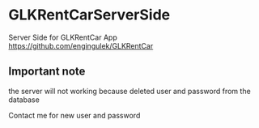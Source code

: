 # GLKRentCarServerSide
Server Side for GLKRentCar App
https://github.com/engingulek/GLKRentCar


<h2>Important note </h2>

the server will not working because deleted user and password from the database

Contact me for new user and password


